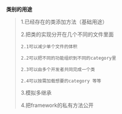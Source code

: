 **类别的用途**

> 1.已经存在的类添加方法（基础用途）
>
> 2.把类的实现分开在几个不同的文件里面
>
>     2.1可以减少单个文件的体积
>
>     2.2可以把不同的功能组织到不同的category里
>
>     2.3可以由多个开发者共同完成一个类
>
>     2.4可以按需加载想要的category 等等
>
> 3.模拟多继承
>
> 4.把framework的私有方法公开



